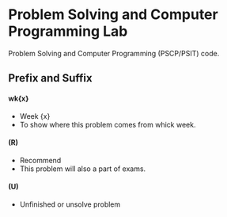 # Problem Solving and Computer Programming Lab
Problem Solving and Computer Programming (PSCP/PSIT) code.

## Prefix and Suffix
#### wk{x}
- Week {x}
- To show where this problem comes from whick week.

#### (R)
- Recommend
- This problem will also a part of exams.

#### (U)
- Unfinished or unsolve problem
